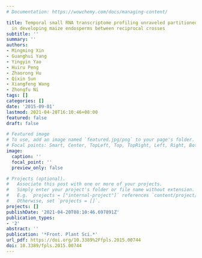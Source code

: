 ```yaml
---
# Documentation: https://wowchemy.com/docs/managing-content/

title: Temporal small RNA transcriptome profiling unraveled partitioned miRNA expression
  in developing maize endosperms between reciprocal crosses
subtitle: ''
summary: ''
authors:
- Mingming Xin
- Guanghui Yang
- Yingyin Yao
- Huiru Peng
- Zhaorong Hu
- Qixin Sun
- Xiangfeng Wang
- Zhongfu Ni
tags: []
categories: []
date: '2015-09-01'
lastmod: 2021-04-20T16:10:46+08:00
featured: false
draft: false

# Featured image
# To use, add an image named `featured.jpg/png` to your page's folder.
# Focal points: Smart, Center, TopLeft, Top, TopRight, Left, Right, BottomLeft, Bottom, BottomRight.
image:
  caption: ''
  focal_point: ''
  preview_only: false

# Projects (optional).
#   Associate this post with one or more of your projects.
#   Simply enter your project's folder or file name without extension.
#   E.g. `projects = ["internal-project"]` references `content/project/deep-learning/index.md`.
#   Otherwise, set `projects = []`.
projects: []
publishDate: '2021-04-20T08:10:46.697891Z'
publication_types:
- '2'
abstract: ''
publication: '*Front. Plant Sci.*'
url_pdf: https://doi.org/10.3389%2Ffpls.2015.00744
doi: 10.3389/fpls.2015.00744
---
```

